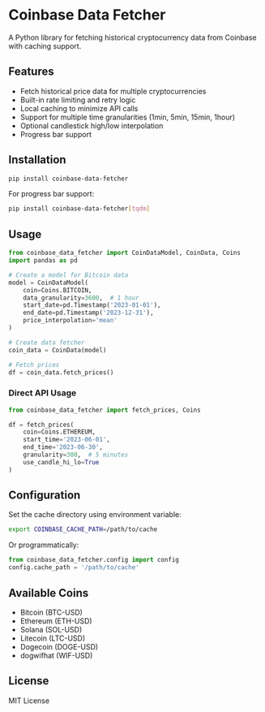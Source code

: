 # Coinbase Data Fetcher

A Python library for fetching historical cryptocurrency data from Coinbase with caching support.

## Features

- Fetch historical price data for multiple cryptocurrencies
- Built-in rate limiting and retry logic
- Local caching to minimize API calls
- Support for multiple time granularities (1min, 5min, 15min, 1hour)
- Optional candlestick high/low interpolation
- Progress bar support

## Installation

```bash
pip install coinbase-data-fetcher
```

For progress bar support:
```bash
pip install coinbase-data-fetcher[tqdm]
```

## Usage

```python
from coinbase_data_fetcher import CoinDataModel, CoinData, Coins
import pandas as pd

# Create a model for Bitcoin data
model = CoinDataModel(
    coin=Coins.BITCOIN,
    data_granularity=3600,  # 1 hour
    start_date=pd.Timestamp('2023-01-01'),
    end_date=pd.Timestamp('2023-12-31'),
    price_interpolation='mean'
)

# Create data fetcher
coin_data = CoinData(model)

# Fetch prices
df = coin_data.fetch_prices()
```

### Direct API Usage

```python
from coinbase_data_fetcher import fetch_prices, Coins

df = fetch_prices(
    coin=Coins.ETHEREUM,
    start_time='2023-06-01',
    end_time='2023-06-30',
    granularity=300,  # 5 minutes
    use_candle_hi_lo=True
)
```

## Configuration

Set the cache directory using environment variable:
```bash
export COINBASE_CACHE_PATH=/path/to/cache
```

Or programmatically:
```python
from coinbase_data_fetcher.config import config
config.cache_path = '/path/to/cache'
```

## Available Coins

- Bitcoin (BTC-USD)
- Ethereum (ETH-USD)
- Solana (SOL-USD)
- Litecoin (LTC-USD)
- Dogecoin (DOGE-USD)
- dogwifhat (WIF-USD)

## License

MIT License